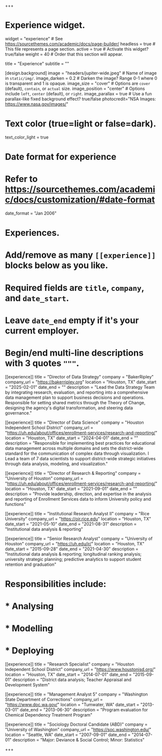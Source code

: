 +++
# Experience widget.
widget = "experience"  # See https://sourcethemes.com/academic/docs/page-builder/
headless = true  # This file represents a page section.
active = true  # Activate this widget? true/false
weight = 40  # Order that this section will appear.

title = "Experience"
subtitle = ""

[design.background]
  image = "headers/jupiter-wide.jpeg"  # Name of image in `static/img/`.
  image_darken = 0.2  # Darken the image? Range 0-1 where 0 is transparent and 1 is opaque.
  image_size = "cover"  #  Options are `cover` (default), `contain`, or `actual` size.
  image_position = "center"  # Options include `left`, `center` (default), or `right`.
  image_parallax = true  # Use a fun parallax-like fixed background effect? true/false
  photocredit="NSA Images: https://www.nasa.gov/images/"
  
  # Text color (true=light or false=dark).
  text_color_light = true

# Date format for experience
#   Refer to https://sourcethemes.com/academic/docs/customization/#date-format
date_format = "Jan 2006"

# Experiences.
#   Add/remove as many `[[experience]]` blocks below as you like.
#   Required fields are `title`, `company`, and `date_start`.
#   Leave `date_end` empty if it's your current employer.
#   Begin/end multi-line descriptions with 3 quotes `"""`.

[[experience]]
  title = "Director of Data Strategy"
  company = "BakerRipley"
  company_url = "https://bakerripley.org"
  location = "Houston, TX"
  date_start = "2025-02-01"
  date_end = ""
  description = "Lead the Data Strategy Team by integrating research, evaluation, and reporting into a comprehensive data management plan to support business decisions and operations. Responsible for setting shared metrics through the Theory of Change, designing the agency's digital transformation, and steering data governance."

[[experience]]
  title = "Director of Data Science"
  company = "Houston Independent School District"
  company_url = "https://uh.edu/about/offices/enrollment-services/research-and-reporting/"
  location = "Houston, TX"
  date_start = "2024-04-01"
  date_end = ""
  description = "Responsible for implementing best practices for educational data management across multiple domains and sets the district-wide standard for the communication of complex data through visualization. I Lead a team of 7 data scientists to support district-wide strategic initiatives through data analysis, modeling, and visualization."

[[experience]]
  title = "Director of Research & Reporting"
  company = "University of Houston"
  company_url = "https://uh.edu/about/offices/enrollment-services/research-and-reporting/"
  location = "Houston, TX"
  date_start = "2021-09-01"
  date_end = ""
  description = "Provide leadership, direction, and expertise in the analysis and reporting of Enrollment Services data to inform University policy and functions"

[[experience]]
  title = "Institutional Research Analyst II"
  company = "Rice University"
  company_url = "https://oir.rice.edu"
  location = "Houston, TX"
  date_start = "2021-05-10"
  date_end = "2021-08-31"
  description = "Institutional data analysis & reporting"
  
[[experience]]
  title = "Senior Research Analyst"
  company = "University of Houston"
  company_url = "https://uh.edu/ir/"
  location = "Houston, TX"
  date_start = "2015-09-28"
  date_end = "2021-04-30"
  description = "Institutional data analysis & reporting; longitudinal ranking analysis; university strategic planning; predictive analytics to support student retention and graduation"
  # Responsibilities include:
  
  # * Analysing
  # * Modelling
  # * Deploying
  
[[experience]]
  title = "Research Specialist"
  company = "Houston Independent School District"
  company_url = "https://www.houstonisd.org/"
  location = "Houston, TX"
  date_start = "2014-07-01"
  date_end = "2015-09-01"
  description = "District data analysis; Teacher Appraisal and Development System"

[[experience]]
  title = "Management Analyst 5"
  company = "Washington State Department of Corrections"
  company_url = "https://www.doc.wa.gov/"
  location = "Tumwater, WA"
  date_start = "2013-03-01"
  date_end = "2013-06-30"
  description = "Program evaluation for Chemical Dependency Treatment Program"
  
[[experience]]
  title = "Sociology Doctoral Candidate (ABD)"
  company = "University of Washington"
  company_url = "https://soc.washington.edu/"
  location = "Seattle, WA"
  date_start = "2007-09-01"
  date_end = "2014-07-01"
  description = "Major: Deviance & Social Control; Minor: Statistics"

+++
